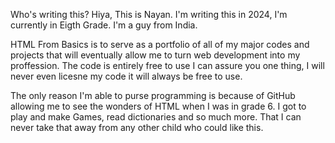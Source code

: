 <p allign="centre">

Who's writing this? Hiya, This is Nayan. I'm writing this in 2024, I'm currently in Eigth Grade. I'm a guy from India.

HTML From Basics is to serve as a portfolio of all of my major codes and projects that will eventually allow
me to turn web development into my proffession. The code is entirely free to use I can assure you one thing, I will never even licesne my code it will always be free to use.

The only reason I'm able to purse programming is because of GitHub allowing me to see the wonders of HTML when I was in grade 6. I got to play and make Games, read dictionaries and so much more.
That I can never take that away from any other child who could like this.

</P>
